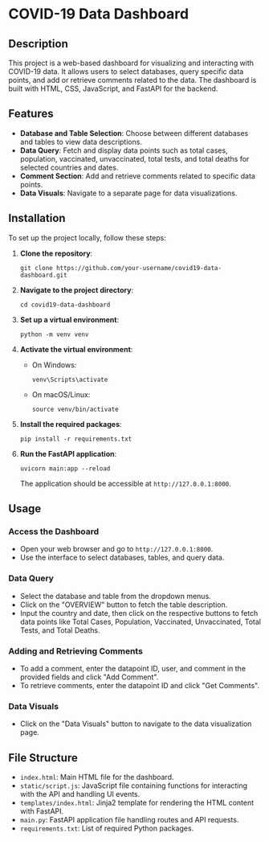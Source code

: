 # COVID-19 Data Dashboard

## Description

This project is a web-based dashboard for visualizing and interacting with COVID-19 data. It allows users to select databases, query specific data points, and add or retrieve comments related to the data. The dashboard is built with HTML, CSS, JavaScript, and FastAPI for the backend.

## Features

- **Database and Table Selection**: Choose between different databases and tables to view data descriptions.
- **Data Query**: Fetch and display data points such as total cases, population, vaccinated, unvaccinated, total tests, and total deaths for selected countries and dates.
- **Comment Section**: Add and retrieve comments related to specific data points.
- **Data Visuals**: Navigate to a separate page for data visualizations.

## Installation

To set up the project locally, follow these steps:

1. **Clone the repository**:

   `git clone https://github.com/your-username/covid19-data-dashboard.git`

2. **Navigate to the project directory**:

   `cd covid19-data-dashboard`

3. **Set up a virtual environment**:

   `python -m venv venv`

4. **Activate the virtual environment**:
   - On Windows:

     `venv\Scripts\activate`

   - On macOS/Linux:

     `source venv/bin/activate`

5. **Install the required packages**:

   `pip install -r requirements.txt`

6. **Run the FastAPI application**:

   `uvicorn main:app --reload`

   The application should be accessible at `http://127.0.0.1:8000`.

## Usage

### Access the Dashboard

- Open your web browser and go to `http://127.0.0.1:8000`.
- Use the interface to select databases, tables, and query data.

### Data Query

- Select the database and table from the dropdown menus.
- Click on the "OVERVIEW" button to fetch the table description.
- Input the country and date, then click on the respective buttons to fetch data points like Total Cases, Population, Vaccinated, Unvaccinated, Total Tests, and Total Deaths.

### Adding and Retrieving Comments

- To add a comment, enter the datapoint ID, user, and comment in the provided fields and click "Add Comment".
- To retrieve comments, enter the datapoint ID and click "Get Comments".

### Data Visuals

- Click on the "Data Visuals" button to navigate to the data visualization page.

## File Structure

- `index.html`: Main HTML file for the dashboard.
- `static/script.js`: JavaScript file containing functions for interacting with the API and handling UI events.
- `templates/index.html`: Jinja2 template for rendering the HTML content with FastAPI.
- `main.py`: FastAPI application file handling routes and API requests.
- `requirements.txt`: List of required Python packages.
